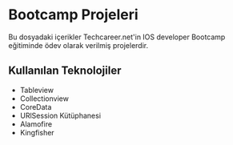 # Bootcamp Projeleri

Bu dosyadaki içerikler Techcareer.net'in IOS developer Bootcamp eğitiminde ödev olarak verilmiş projelerdir.

## Kullanılan Teknolojiler
- Tableview
- Collectionview
- CoreData
- URlSession Kütüphanesi
- Alamofire
- Kingfisher
